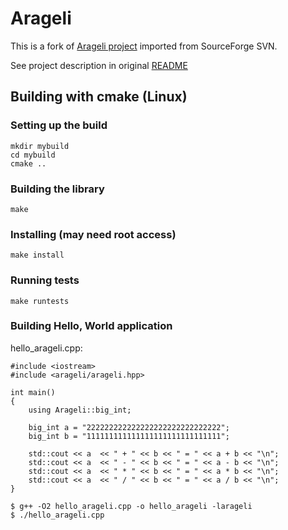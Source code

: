 # Arageli

This is a fork of [Arageli project](http://www.arageli.org) imported from SourceForge SVN.

See project description in original [README](/README)

## Building with cmake (Linux)

###  Setting up the build
```
mkdir mybuild
cd mybuild
cmake ..
```

### Building the library
``` 
make
```
    
### Installing (may need root access) 
```    
make install
```

### Running tests
```
make runtests
```
    
### Building Hello, World application

hello_arageli.cpp:

```
#include <iostream>
#include <arageli/arageli.hpp>

int main()
{
    using Arageli::big_int;

    big_int a = "222222222222222222222222222222";
    big_int b = "111111111111111111111111111111";

    std::cout << a  << " + " << b << " = " << a + b << "\n";
    std::cout << a  << " - " << b << " = " << a - b << "\n";
    std::cout << a  << " * " << b << " = " << a * b << "\n";
    std::cout << a  << " / " << b << " = " << a / b << "\n";
}
```

```
$ g++ -O2 hello_arageli.cpp -o hello_arageli -larageli
$ ./hello_arageli.cpp
```
    


    
